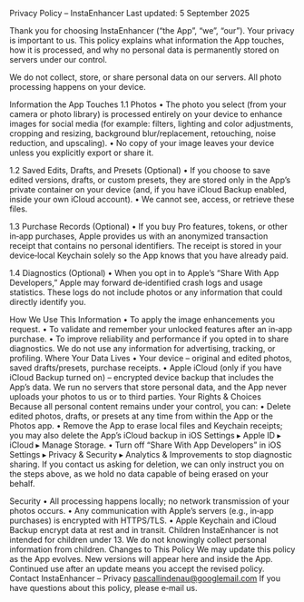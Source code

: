 Privacy Policy – InstaEnhancer
Last updated: 5 September 2025

Thank you for choosing InstaEnhancer (“the App”, “we”, “our”). Your privacy is important to us. This policy explains what information the App touches, how it is processed, and why no personal data is permanently stored on servers under our control.

We do not collect, store, or share personal data on our servers. All photo processing happens on your device.

Information the App Touches
1.1 Photos
• The photo you select (from your camera or photo library) is processed entirely on your device to enhance images for social media (for example: filters, lighting and color adjustments, cropping and resizing, background blur/replacement, retouching, noise reduction, and upscaling).
• No copy of your image leaves your device unless you explicitly export or share it.

1.2 Saved Edits, Drafts, and Presets (Optional)
• If you choose to save edited versions, drafts, or custom presets, they are stored only in the App’s private container on your device (and, if you have iCloud Backup enabled, inside your own iCloud account).
• We cannot see, access, or retrieve these files.

1.3 Purchase Records (Optional)
• If you buy Pro features, tokens, or other in‑app purchases, Apple provides us with an anonymized transaction receipt that contains no personal identifiers. The receipt is stored in your device‑local Keychain solely so the App knows that you have already paid.

1.4 Diagnostics (Optional)
• When you opt in to Apple’s “Share With App Developers,” Apple may forward de‑identified crash logs and usage statistics. These logs do not include photos or any information that could directly identify you.

How We Use This Information
• To apply the image enhancements you request.
• To validate and remember your unlocked features after an in‑app purchase.
• To improve reliability and performance if you opted in to share diagnostics.
We do not use any information for advertising, tracking, or profiling.
Where Your Data Lives
• Your device – original and edited photos, saved drafts/presets, purchase receipts.
• Apple iCloud (only if you have iCloud Backup turned on) – encrypted device backup that includes the App’s data.
We run no servers that store personal data, and the App never uploads your photos to us or to third parties.
Your Rights & Choices
Because all personal content remains under your control, you can:
• Delete edited photos, drafts, or presets at any time from within the App or the Photos app.
• Remove the App to erase local files and Keychain receipts; you may also delete the App’s iCloud backup in iOS Settings ▸ Apple ID ▸ iCloud ▸ Manage Storage.
• Turn off “Share With App Developers” in iOS Settings ▸ Privacy & Security ▸ Analytics & Improvements to stop diagnostic sharing.
If you contact us asking for deletion, we can only instruct you on the steps above, as we hold no data capable of being erased on your behalf.

Security
• All processing happens locally; no network transmission of your photos occurs.
• Any communication with Apple’s servers (e.g., in‑app purchases) is encrypted with HTTPS/TLS.
• Apple Keychain and iCloud Backup encrypt data at rest and in transit.
Children
InstaEnhancer is not intended for children under 13. We do not knowingly collect personal information from children.
Changes to This Policy
We may update this policy as the App evolves. New versions will appear here and inside the App. Continued use after an update means you accept the revised policy.
Contact
InstaEnhancer – Privacy
pascallindenau@googlemail.com
If you have questions about this policy, please e‑mail us.
